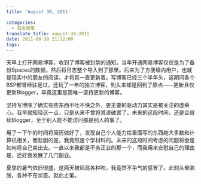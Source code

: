 ```yaml
---
title: 'August 30, 2011'

categories:
  - 日志随笔
translate_title: august-30-2011
date: 2011-08-30 21:12:00
tags:
---
```


天早上打开网易博客，收到了博客被封禁的通知。当年开通网易博客仅仅是为了备份Spaces的数据，然后将日志整个导入到了那里。后来为了方便墙内用户，也就是现实中的朋友的阅读，才将其一直更新着。写博客已经三个半年头，这期间各个BSP都曾经驻足过，还玩了一年的独立博客，到头来却是回到了原点——更新且仅更新Blogger，毕竟这里是我唯一坚持更新的博客。

坚持写博除了确实有些东西不吐不快之外，更主要的驱动力其实是被关注的虚荣心。我早就知晓这一点，只是从来不曾将其说破罢了。未来的这段时间，还是会继续Blogger，至于别人能不能访问那是别人的事了。

用了一下午的时间将简历做好了，发现自己个人能力栏里面写的东西绝大多数和计算机相关，而悲剧的是，我竟然是个学材料的。未来的这段时间考虑的问题将会是如何将自己卖出去。一直以来我都是不务正业的那一个，而我用来安慰自己的理由是，还好我发展了几门副业。

夏季的暑气依旧很盛，这两天被风扇各种吹，我竟然不争气的感冒了。此刻头晕脑胀，各种不在状态。就此止笔。